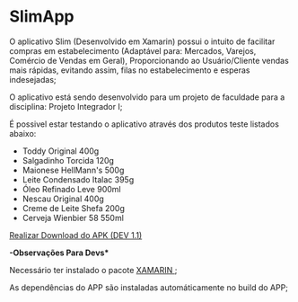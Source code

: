 # SlimApp

O aplicativo Slim (Desenvolvido em Xamarin) possui o intuito de facilitar compras em estabelecimento (Adaptável para: Mercados, Varejos, Comércio de Vendas em Geral),
Proporcionando ao Usuário/Cliente vendas mais rápidas, evitando assim, filas no estabelecimento e esperas indesejadas;

O aplicativo está sendo desenvolvido para um projeto de faculdade para a disciplina: Projeto Integrador I;

É possivel estar testando o aplicativo através dos produtos teste listados abaixo:

<ul>
  <li>Toddy Original 400g</li>
  <li>Salgadinho Torcida 120g</li>
  <li>Maionese HellMann's 500g</li>
  <li>Leite Condensado Italac 395g</li>
  <li>Óleo Refinado Leve 900ml</li>
  <li>Nescau Original 400g</li>
  <li>Creme de Leite Shefa 200g</li>
  <li>Cerveja Wienbier 58 550ml</li>
</ul>

<a href="https://drive.google.com/file/d/1BTJzsrJoA2hqRpts-NFn5xWjRdmuwGpv/view?usp=sharing">Realizar Download do APK (DEV 1.1)</a>


 <b>-Observações Para Devs*</b>
 <p>Necessário ter instalado o pacote <a href="https://dotnet.microsoft.com/apps/xamarin"> XAMARIN </a>;</p>
 <p>As dependências do APP são instaladas automáticamente no build do APP;</p>

